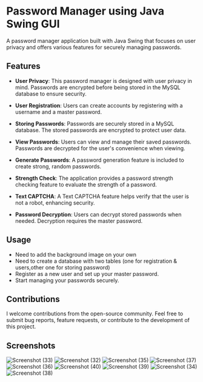 # Password Manager using Java Swing GUI

A password manager application built with Java Swing that focuses on user privacy and offers various features for securely managing passwords.

## Features

- **User Privacy**: This password manager is designed with user privacy in mind. Passwords are encrypted before being stored in the MySQL database to ensure security.

- **User Registration**: Users can create accounts by registering with a username and a master password.

- **Storing Passwords**: Passwords are securely stored in a MySQL database. The stored passwords are encrypted to protect user data.

- **View Passwords**: Users can view and manage their saved passwords. Passwords are decrypted for the user's convenience when viewing.

- **Generate Passwords**: A password generation feature is included to create strong, random passwords.

- **Strength Check**: The application provides a password strength checking feature to evaluate the strength of a password.

- **Text CAPTCHA**: A Text CAPTCHA feature helps verify that the user is not a robot, enhancing security.

- **Password Decryption**: Users can decrypt stored passwords when needed. Decryption requires the master password.

## Usage
- Need to add the background image on your own
- Need to create a database with two tables (one for registration & users,other one for storing password)
- Register as a new user and set up your master password.
- Start managing your passwords securely.

## Contributions
I welcome contributions from the open-source community. Feel free to submit bug reports, feature requests, or contribute to the development of this project.

## Screenshots
![Screenshot (33)](https://github.com/Mayank-711/Password-Manager-Using-Java-Swing/assets/148845605/adc8efab-132c-46f4-81c3-0a29d072d98e)
![Screenshot (32)](https://github.com/Mayank-711/Password-Manager-Using-Java-Swing/assets/148845605/1f558c5d-9571-4c3c-af36-436d9c5975e6)
![Screenshot (35)](https://github.com/Mayank-711/Password-Manager-Using-Java-Swing/assets/148845605/dfc96ad7-0709-4632-ae49-4092cbebc2a1)
![Screenshot (37)](https://github.com/Mayank-711/Password-Manager-Using-Java-Swing/assets/148845605/907b59c4-76cf-49a1-9c62-f98930db7979)
![Screenshot (36)](https://github.com/Mayank-711/Password-Manager-Using-Java-Swing/assets/148845605/3e577093-0236-4364-88ff-11f5f56f4a9a)
![Screenshot (40)](https://github.com/Mayank-711/Password-Manager-Using-Java-Swing/assets/148845605/145ed2ba-97a2-4f44-ae36-068c082b2b8c)
![Screenshot (39)](https://github.com/Mayank-711/Password-Manager-Using-Java-Swing/assets/148845605/ba2005a2-3895-4531-8500-a16a2e02f0d3)
![Screenshot (34)](https://github.com/Mayank-711/Password-Manager-Using-Java-Swing/assets/148845605/275856cd-d4a6-4978-b64c-77323e5f6437)
![Screenshot (38)](https://github.com/Mayank-711/Password-Manager-Using-Java-Swing/assets/148845605/e3cd8056-0a02-4c98-9d3b-91c0c2dad611)
